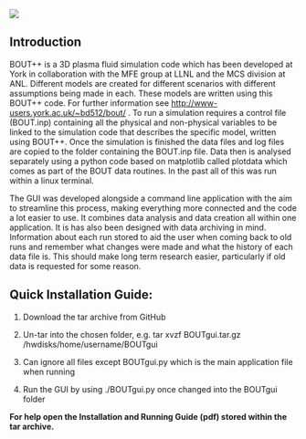 ![](https://github.com/joe1510/BOUTgui/blob/master/BOUTguilogo.png)
## Introduction

BOUT++ is a 3D plasma fluid simulation code which has been developed at York in collaboration with the MFE group at LLNL and the MCS division at ANL. Different models are created for different scenarios with different assumptions being made in each. These models are written using this BOUT++ code. For further information see http://www-users.york.ac.uk/~bd512/bout/ . To run a simulation requires a control file (BOUT.inp) containing all the physical and non-physical variables to be linked to the simulation code that describes the specific model, written using BOUT++. Once the simulation is finished the data files and log files are copied to the folder containing the BOUT.inp file. Data then is analysed separately using a python code based on matplotlib called plotdata which comes as part of the BOUT data routines. In the past all of this was run within a linux terminal. 

The GUI was developed alongside a command line application with the aim to streamline this process, making everything more connected and the code a lot easier to use. It combines data analysis and data creation all within one application. It is has also been designed with data archiving in mind. Information about each run stored to aid the user when coming back to old runs and remember what changes were made and what the history of each data file is. This should make long term research easier, particularly if old data is requested for some reason. 

## Quick Installation Guide:

1) Download the tar archive from GitHub

2) Un-tar into the chosen folder, e.g. tar xvzf BOUTgui.tar.gz /hwdisks/home/username/BOUTgui

3) Can ignore all files except BOUTgui.py which is the main application file when running

4) Run the GUI by using ./BOUTgui.py once changed into the BOUTgui folder

**For help open the Installation and Running Guide (pdf) stored within the tar archive.**


